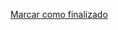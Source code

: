 <a onclick="test()" href="https://fx-learning.mgait.services/finish/ansible-adhocks" target="_parent" class="btn primary-btn">Marcar como finalizado</a>
